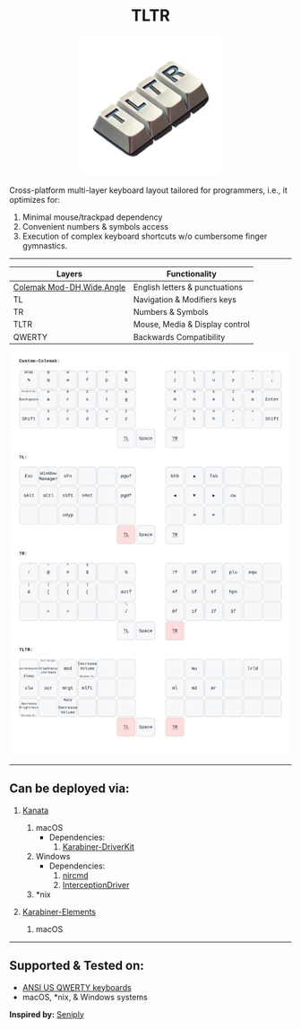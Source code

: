 <h1 align='center'> TLTR </h1>
<div align='center'>
    <img title='TLTR' src='./assets/logo.png' alt='Logo for the layout' height='250px'/>
</div>

Cross-platform multi-layer keyboard layout tailored for programmers, i.e., it optimizes for:
1. Minimal mouse/trackpad dependency
2. Convenient numbers & symbols access
3. Execution of complex keyboard shortcuts w/o cumbersome finger gymnastics.

---

| Layers                                                                                 | Functionality                  |
| ------                                                                                 | -------------                  |
| [Colemak Mod-DH,Wide,Angle](https://github.com/ColemakMods/mod-dh?tab=readme-ov-file)  | English letters & punctuations |
| TL                                                                                     | Navigation & Modifiers keys    |
| TR                                                                                     | Numbers & Symbols              |
| TLTR                                                                                   | Mouse, Media & Display control |
| QWERTY                                                                                 | Backwards Compatibility        |

<div align='center'>
    <img title='Layers' src='./keymap-drawer/t1.svg' alt='Layers of the keyboard layout visualized'/>
</div>

---

## Can be deployed via:
1. [Kanata](https://github.com/jtroo/kanata/)
    1. macOS
        * Dependencies:
            1. [Karabiner-DriverKit](https://github.com/pqrs-org/Karabiner-DriverKit-VirtualHIDDevice/blob/main/dist/Karabiner-DriverKit-VirtualHIDDevice-3.1.0.pkg)
    2. Windows
        * Dependencies:
            1. [nircmd](https://www.nirsoft.net/utils/nircmd.html)
            2. [InterceptionDriver](https://github.com/oblitum/Interception)
    3. *nix

2. [Karabiner-Elements](https://github.com/pqrs-org/Karabiner-Elements)
    1. macOS

---

## Supported & Tested on:
- [ANSI US QWERTY keyboards](https://en.m.wikipedia.org/wiki/File:ANSI_US_QWERTY_(Windows).svg)
- macOS, *nix, & Windows systems

**Inspired by:** [Seniply](https://github.com/stevep99/seniply)
